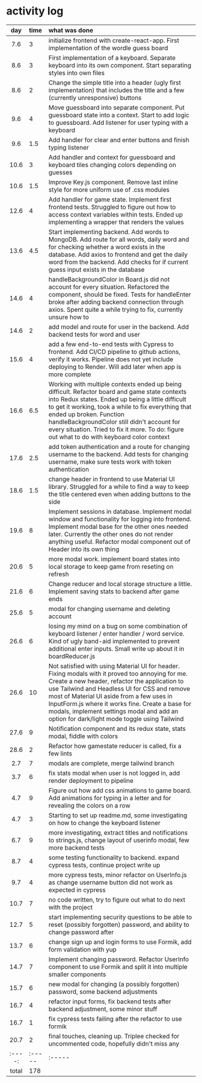 # activity log

| day | time | what was done |
| :----:|:-----| :-----|
| 7.6 | 3 | initialize frontend with create-react-app. First implementation of the wordle guess board  |
| 8.6 | 3 | First implementation of a keyboard. Separate keyboard into its own component. Start separating styles into own files |
| 8.6 | 2 | Change the simple title into a header (ugly first implementation) that includes the title and a few (currently unresponsive) buttons |
| 9.6 | 4 | Move guessboard into separate component. Put guessboard state into a context. Start to add logic to guessboard. Add listener for user typing with a keyboard |
| 9.6 | 1.5 | Add handler for clear and enter buttons and finish typing listener |
| 10.6 | 3 | Add handler and context for guessboard and keyboard tiles changing colors depending on guesses |
| 10.6 | 1.5 | Improve Key.js component. Remove last inline style for more uniform use of .css modules |
| 12.6 | 4 | Add handler for game state. Implement first frontend tests. Struggled to figure out how to access context variables within tests. Ended up implementing a wrapper that renders the values |
| 13.6 | 4.5 | Start implementing backend. Add words to MongoDB. Add route for all words, daily word and for checking whether a word exists in the database. Add axios to frontend and get the daily word from the backend. Add checks for if current guess input exists in the database |
| 14.6 | 4 | handleBackgroundColor in Board.js did not account for every situation. Refactored the component, should be fixed. Tests for handleEnter broke after adding backend connection through axios. Spent quite a while trying to fix, currently unsure how to |
| 14.6 | 2 | add model and route for user in the backend. Add backend tests for word and user |
| 15.6 | 4 | add a few end-to-end tests with Cypress to frontend. Add CI/CD pipeline to github actions, verify it works. Pipeline does not yet include deploying to Render. Will add later when app is more complete |
| 16.6 | 6.5 | Working with multiple contexts ended up being difficult. Refactor board and game state contexts into Redux states. Ended up being a little difficult to get it working, took a while to fix everything that ended up broken. Function handleBackgroundColor still didn't account for every situation. Tried to fix it more. To do: figure out what to do with keyboard color context |
| 17.6 | 2.5 | add token authentication and a route for changing username to the backend. Add tests for changing username, make sure tests work with token authentication |
| 18.6 | 1.5 | change header in frontend to use Material UI library. Struggled for a while to find a way to keep the title centered even when adding buttons to the side |
| 19.6 | 8 | Implement sessions in database. Implement modal window and functionality for logging into frontend. Implement modal base for the other ones needed later. Currently the other ones do not render anything useful. Refactor modal component out of Header into its own thing |
| 20.6 | 5 | more modal work. implement board states into local storage to keep game from reseting on refresh |
| 21.6 | 6 | Change reducer and local storage structure a little. Implement saving stats to backend after game ends |
| 25.6 | 5 | modal for changing username and deleting account |
| 26.6 | 6 | losing my mind on a bug on some combination of keyboard listener / enter handler / word service. Kind of ugly band-aid implemented to prevent additional enter inputs. Small write up about it in boardReducer.js |
| 26.6 | 10 | Not satisfied with using Material UI for header. Fixing modals with it proved too annoying for me. Create a new header, refactor the application to use Tailwind and Headless UI for CSS and remove most of Material UI aside from a few uses in InputForm.js where it works fine. Create a base for modals, implement settings modal and add an option for dark/light mode toggle using Tailwind |
| 27.6 | 9 | Notification component and its redux state, stats modal, fiddle with colors |
| 28.6 | 2 | Refactor how gamestate reducer is called, fix a few lints |
| 2.7 | 7 | modals are complete, merge tailwind branch |
| 3.7 | 6 | fix stats modal when user is not logged in, add render deployment to pipeline |
| 4.7 | 9 | Figure out how add css animations to game board. Add animations for typing in a letter and for revealing the colors on a row |
| 4.7 | 3 | Starting to set up readme.md, some investigating on how to change the keyboard listener |
| 6.7 | 9 | more investigating, extract titles and notifications to strings.js, change layout of userinfo modal, few more backend tests |
| 8.7 | 4 | some testing functionality to backend. expand cypress tests, continue project write up |
| 9.7 | 4 | more cypress tests, minor refactor on UserInfo.js as change username button did not work as expected in cypress |
| 10.7 | 7 | no code written, try to figure out what to do next with the project |
| 12.7 | 5 | start implementing security questions to be able to reset (possibly forgotten) password, and ability to change password after |
| 13.7 | 6 | change sign up and login forms to use Formik, add form validation with yup |
| 14.7 | 7 | Implement changing password. Refactor UserInfo component to use Formik and split it into multiple smaller components |
| 15.7 | 6 | new modal for changing (a possibly forgotten) password, some backend adjustments |
| 16.7 | 4 | refactor input forms, fix backend tests after backend adjustment, some minor stuff |
| 16.7 | 1 | fix cypress tests failing after the refactor to use formik |
| 20.7 | 2 | final touches, cleaning up. Triplee checked for uncommented code, hopefully didn't miss any |
| :----:|:-----| :-----|
| total | 178 ||

